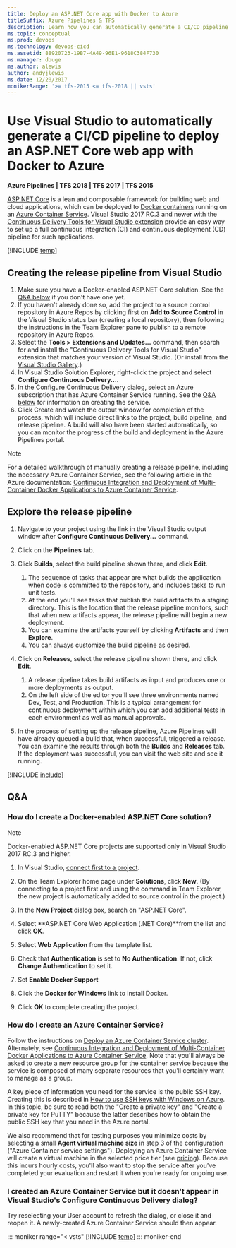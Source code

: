```yaml
---
title: Deploy an ASP.NET Core app with Docker to Azure
titleSuffix: Azure Pipelines & TFS
description: Learn how you can automatically generate a CI/CD pipeline to deploy an ASP.NET Core web app with Docker using Visual Studio
ms.topic: conceptual
ms.prod: devops
ms.technology: devops-cicd
ms.assetid: 88920723-19B7-4A49-96E1-9618C384F730
ms.manager: douge
ms.author: alewis
author: andyjlewis
ms.date: 12/20/2017
monikerRange: '>= tfs-2015 <= tfs-2018 || vsts'
---
```



# Use Visual Studio to automatically generate a CI/CD pipeline to deploy an ASP.NET Core web app with Docker to Azure

**Azure Pipelines | TFS 2018 | TFS 2017 | TFS 2015**

[ASP.NET Core](http://www.asp.net/core) is a lean and composable framework for building web and cloud applications, which can be deployed to [Docker containers](https://www.docker.com/what-docker) running on an [Azure Container Service](https://azure.microsoft.com/documentation/articles/container-service-intro/). Visual Studio 2017 RC.3 and newer with the [Continuous Delivery Tools for Visual Studio extension](http://aka.ms/CD4VS) provide an easy way to set up a full continuous integration (CI) and continuous deployment (CD) pipeline for such applications.

[!INCLUDE [temp](../../../apps/aspnet/_shared/ci-cd-description.md)]

## Creating the release pipeline from Visual Studio

1. Make sure you have a Docker-enabled ASP.NET Core solution. See the [Q&A below](#new_solution) if you don't have one yet.
1. If you haven't already done so, add the project to a source control repository in Azure Repos by clicking first on **Add to Source Control** in the Visual Studio status bar (creating a local repository), then following the instructions in the Team Explorer pane to publish to a remote repository in Azure Repos.
1. Select the **Tools > Extensions and Updates...** command, then search for and install the "Continuous Delivery Tools for Visual Studio" extension that matches your version of Visual Studio. (Or install from the [Visual Studio Gallery](http://aka.ms/CD4VS).)
1. In Visual Studio Solution Explorer, right-click the project and select **Configure Continuous Delivery...**.
1. In the Configure Continuous Delivery dialog, select an Azure subscription that has Azure Container Service running. See the [Q&A below](#create_acs) for information on creating the service.
1. Click Create and watch the output window for completion of the process, which will include direct links to the project, build pipeline, and release pipeline. A build will also have been started automatically, so you can monitor the progress of the build and deployment in the Azure Pipelines portal.

> [!Note]
>
> For a detailed walkthrough of manually creating a release pipeline, including the necessary Azure Container Service, see the following article in the Azure documentation: [Continuous Integration and Deployment of Multi-Container Docker Applications to Azure Container Service](https://azure.microsoft.com/documentation/articles/container-service-setup-ci-cd/).

## Explore the release pipeline

1. Navigate to your project using the link in the Visual Studio output window after **Configure Continuous Delivery...** command.
1. Click on the **Pipelines** tab.
1. Click **Builds**, select the build pipeline shown there, and click **Edit**.
   1. The sequence of tasks that appear are what builds the application when code is committed to the repository, and includes tasks to run unit tests.
   1. At the end you'll see tasks that publish the build artifacts to a staging directory. This is the location that the release pipeline monitors, such that when new artifacts appear, the release pipeline will begin a new deployment.
   1. You can examine the artifacts yourself by clicking **Artifacts** and then **Explore**.
   1. You can always customize the build pipeline as desired.

1. Click on **Releases**, select the release pipeline shown there, and click **Edit**.
   1. A release pipeline takes build artifacts as input and produces one or more deployments as output.
   1. On the left side of the editor you'll see three environments named Dev, Test, and Production. This is a typical arrangement for continuous deployment within which you can add additional tests in each environment as well as manual approvals.

1. In the process of setting up the release pipeline, Azure Pipelines will have already queued a build that, when successful, triggered a release. You can examine the results through both the **Builds** and **Releases** tab. If the deployment was successful, you can visit the web site and see it running.

[!INCLUDE [include](../../../apps/aspnet/_shared/commit-build-release.md)]

## Q&A

<h3 id="new_solution">How do I create a Docker-enabled ASP.NET Core solution?</h3>

> [!NOTE]
> 
> Docker-enabled ASP.NET Core projects are supported only in Visual Studio 2017 RC.3 and higher.

1. In Visual Studio, [connect first to a project](../../../../organizations/projects/connect-to-projects.md#visual-studio).
 
1. On the Team Explorer home page under **Solutions**, click **New**. (By connecting to a project first and using the command in Team Explorer, the new project is automatically added to source control in the project.)
 
1. In the **New Project** dialog box, search on "ASP.NET Core".
 
1. Select **ASP.NET Core Web Application (.NET Core)**from the list and click **OK**.
 
1. Select **Web Application** from the template list.
 
1. Check that **Authentication** is set to **No Authentication**. If not, click **Change Authentication** to set it.
 
1. Set **Enable Docker Support**
 
1. Click the **Docker for Windows** link to install Docker.

1. Click **OK** to complete creating the project.

<h3 id="create_acs">How do I create an Azure Container Service?</h3>

Follow the instructions on [Deploy an Azure Container Service cluster](https://azure.microsoft.com/documentation/articles/container-service-deployment/). Alternately, see [Continuous Integration and Deployment of Multi-Container Docker Applications to Azure Container Service](https://azure.microsoft.com/documentation/articles/container-service-setup-ci-cd/). Note that you'll always be asked to create a new resource group for the container service because the service is composed of many separate resources that you'll certainly want to manage as a group.

A key piece of information you need for the service is the public SSH key. Creating this is described in [How to use SSH keys with Windows on Azure](https://azure.microsoft.com/documentation/articles/virtual-machines-linux-ssh-from-windows/#which-key-files-do-you-need-to-create). In this topic, be sure to read both the "Create a private key" and "Create a private key for PuTTY" because the latter describes how to obtain the public SSH key that you need in the Azure portal.

We also recommend that for testing purposes you minimize costs by selecting a small **Agent virtual machine size** in step 3 of the configuration ("Azure Container service settings"). Deploying an Azure Container Service will create a virtual machine in the selected price tier (see [pricing](https://azure.microsoft.com/pricing/details/container-service/)). Because this incurs hourly costs, you'll also want to stop the service after you've completed your evaluation and restart it when you're ready for ongoing use.

### I created an Azure Container Service but it doesn't appear in Visual Studio's Configure Continuous Delivery dialog?

Try reselecting your User account to refresh the dialog, or close it and reopen it. A newly-created Azure Container Service should then appear.

::: moniker range="< vsts"
[!INCLUDE [temp](../../../_shared/qa-versions.md)]
::: moniker-end
